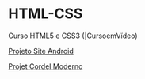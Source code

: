 # HTML-CSS
 Curso HTML5 e CSS3 (|CursoemVídeo)

<a href="https://pedro-levandowski.github.io/HTML-CSS/Site%20Android/index.html#" target="_blank" rel="external">Projeto Site Android</a>

<a href="https://pedro-levandowski.github.io/HTML-CSS/Projeto%20Cordel/index.html" traget="_blank" rel="external">Projet Cordel Moderno</a>
